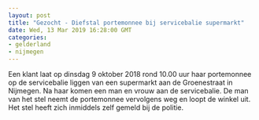```yaml
---
layout: post
title: "Gezocht - Diefstal portemonnee bij servicebalie supermarkt"
date: Wed, 13 Mar 2019 16:28:00 GMT
categories: 
- gelderland 
- nijmegen 
---
```


Een klant laat op dinsdag 9 oktober 2018 rond 10.00 uur haar portemonnee op de servicebalie liggen van een supermarkt aan de Groenestraat in Nijmegen. Na haar komen een man en vrouw aan de servicebalie. De man van het stel neemt de portemonnee vervolgens weg en loopt de winkel uit. Het stel heeft zich inmiddels zelf gemeld bij de politie.
